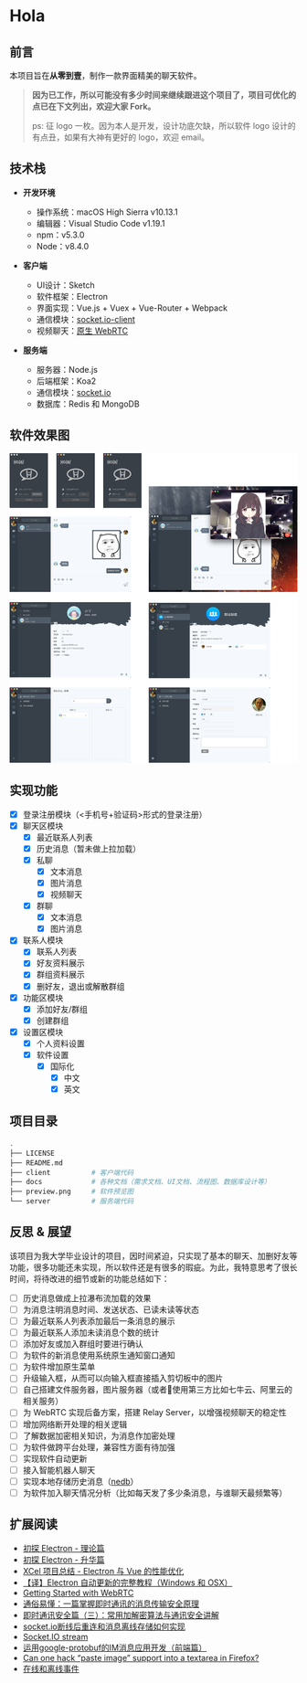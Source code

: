 # Hola

## 前言

本项目旨在**从零到壹**，制作一款界面精美的聊天软件。

> **因为已工作，所以可能没有多少时间来继续跟进这个项目了，项目可优化的点已在下文列出，欢迎大家 Fork。**
> 
> ps: 征 logo 一枚。因为本人是开发，设计功底欠缺，所以软件 logo 设计的有点丑，如果有大神有更好的 logo，欢迎 email。

## 技术栈

* **开发环境**
	* 操作系统：macOS High Sierra v10.13.1
	* 编辑器：Visual Studio Code v1.19.1
	* npm：v5.3.0
	* Node：v8.4.0

* **客户端**
	* UI设计：Sketch
	* 软件框架：Electron
	* 界面实现：Vue.js + Vuex + Vue-Router + Webpack
	* 通信模块：[socket.io-client](https://github.com/socketio/socket.io-client)
	* 视频聊天：[原生 WebRTC](https://www.html5rocks.com/en/tutorials/webrtc/basics/)

* **服务端**
	* 服务器：Node.js
	* 后端框架：Koa2
	* 通信模块：[socket.io](https://github.com/socketio/socket.io) 
	* 数据库：Redis 和 MongoDB

## 软件效果图

![效果图](./preview.png)

## 实现功能

- [x] 登录注册模块（<手机号+验证码>形式的登录注册）
- [x] 聊天区模块
	- [x] 最近联系人列表
	- [x] 历史消息（暂未做上拉加载）
	- [x] 私聊
		- [x] 文本消息
		- [x] 图片消息
		- [x] 视频聊天
	- [x] 群聊
		- [x] 文本消息
		- [x] 图片消息
- [x] 联系人模块
	- [x] 联系人列表
	- [x] 好友资料展示
	- [x] 群组资料展示
	- [x] 删好友，退出或解散群组
- [x] 功能区模块
	- [x] 添加好友/群组
	- [x] 创建群组
- [x] 设置区模块
	- [x] 个人资料设置
	- [x] 软件设置
		- [x] 国际化
			- [x] 中文
			- [x] 英文

## 项目目录

```bash
.
├── LICENSE         
├── README.md
├── client          # 客户端代码
├── docs            # 各种文档（需求文档、UI文档、流程图、数据库设计等）
├── preview.png     # 软件预览图
└── server          # 服务端代码
```

## 反思 & 展望

该项目为我大学毕业设计的项目，因时间紧迫，只实现了基本的聊天、加删好友等功能，很多功能还未实现，所以软件还是有很多的瑕疵。为此，我特意思考了很长时间，将待改进的细节或新的功能总结如下：

- [ ] 历史消息做成上拉瀑布流加载的效果
- [ ] 为消息注明消息时间、发送状态、已读未读等状态
- [ ] 为最近联系人列表添加最后一条消息的展示
- [ ] 为最近联系人添加未读消息个数的统计
- [ ] 添加好友或加入群组时要进行确认
- [ ] 为软件的新消息使用系统原生通知窗口通知
- [ ] 为软件增加原生菜单
- [ ] 升级输入框，从而可以向输入框直接插入剪切板中的图片
- [ ] 自己搭建文件服务器，图片服务器（或者使用第三方比如七牛云、阿里云的相关服务）
- [ ] 为 WebRTC 实现后备方案，搭建 Relay Server，以增强视频聊天的稳定性
- [ ] 增加网络断开处理的相关逻辑
- [ ] 了解数据加密相关知识，为消息作加密处理
- [ ] 为软件做跨平台处理，兼容性方面有待加强
- [ ] 实现软件自动更新
- [ ] 接入智能机器人聊天
- [ ] 实现本地存储历史消息（[nedb](https://github.com/louischatriot/nedb)）
- [ ] 为软件加入聊天情况分析（比如每天发了多少条消息，与谁聊天最频繁等）

## 扩展阅读

* [初探 Electron - 理论篇](http://jartto.wang/2018/01/03/first-exploration-electron/)
* [初探 Electron - 升华篇](http://jartto.wang/2018/01/04/first-exploration-electron-2/)
* [XCel 项目总结 - Electron 与 Vue 的性能优化](https://segmentfault.com/a/1190000007665162)
* [【译】Electron 自动更新的完整教程（Windows 和 OSX）](https://segmentfault.com/a/1190000007616641)
* [Getting Started with WebRTC](https://www.html5rocks.com/en/tutorials/webrtc/basics/)
* [通俗易懂：一篇掌握即时通讯的消息传输安全原理](http://www.52im.net/thread-970-1-1.html)
* [即时通讯安全篇（三）：常用加解密算法与通讯安全讲解](http://www.52im.net/thread-219-1-1.html)
* [socket.io断线后重连和消息离线存储如何实现](https://cnodejs.org/topic/57f0fe5ace6d47326a822dc0)
* [Socket.IO stream](https://www.npmjs.com/package/socket.io-stream)
* [运用google-protobuf的IM消息应用开发（前端篇）](http://www.cnblogs.com/1wen/p/6509253.html)
* [Can one hack “paste image” support into a textarea in Firefox?](https://stackoverflow.com/questions/14151018/can-one-hack-paste-image-support-into-a-textarea-in-firefox)
* [在线和离线事件](https://developer.mozilla.org/zh-CN/docs/Web/API/NavigatorOnLine/Online_and_offline_events)
